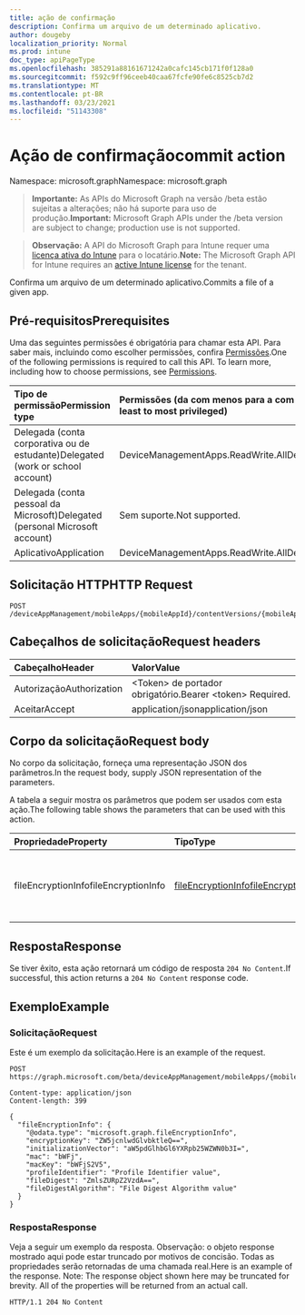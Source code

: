 ```yaml
---
title: ação de confirmação
description: Confirma um arquivo de um determinado aplicativo.
author: dougeby
localization_priority: Normal
ms.prod: intune
doc_type: apiPageType
ms.openlocfilehash: 385291a88161671242a0cafc145cb171f0f128a0
ms.sourcegitcommit: f592c9ff96ceeb40caa67fcfe90fe6c8525cb7d2
ms.translationtype: MT
ms.contentlocale: pt-BR
ms.lasthandoff: 03/23/2021
ms.locfileid: "51143308"
---
```

# <a name="commit-action"></a><span data-ttu-id="50b6a-103">Ação de confirmação</span><span class="sxs-lookup"><span data-stu-id="50b6a-103">commit action</span></span>

<span data-ttu-id="50b6a-104">Namespace: microsoft.graph</span><span class="sxs-lookup"><span data-stu-id="50b6a-104">Namespace: microsoft.graph</span></span>

> <span data-ttu-id="50b6a-105">**Importante:** As APIs do Microsoft Graph na versão /beta estão sujeitas a alterações; não há suporte para uso de produção.</span><span class="sxs-lookup"><span data-stu-id="50b6a-105">**Important:** Microsoft Graph APIs under the /beta version are subject to change; production use is not supported.</span></span>

> <span data-ttu-id="50b6a-106">**Observação:** A API do Microsoft Graph para Intune requer uma [licença ativa do Intune](https://go.microsoft.com/fwlink/?linkid=839381) para o locatário.</span><span class="sxs-lookup"><span data-stu-id="50b6a-106">**Note:** The Microsoft Graph API for Intune requires an [active Intune license](https://go.microsoft.com/fwlink/?linkid=839381) for the tenant.</span></span>

<span data-ttu-id="50b6a-107">Confirma um arquivo de um determinado aplicativo.</span><span class="sxs-lookup"><span data-stu-id="50b6a-107">Commits a file of a given app.</span></span>

## <a name="prerequisites"></a><span data-ttu-id="50b6a-108">Pré-requisitos</span><span class="sxs-lookup"><span data-stu-id="50b6a-108">Prerequisites</span></span>
<span data-ttu-id="50b6a-p101">Uma das seguintes permissões é obrigatória para chamar esta API. Para saber mais, incluindo como escolher permissões, confira [Permissões](/graph/permissions-reference).</span><span class="sxs-lookup"><span data-stu-id="50b6a-p101">One of the following permissions is required to call this API. To learn more, including how to choose permissions, see [Permissions](/graph/permissions-reference).</span></span>

|<span data-ttu-id="50b6a-111">Tipo de permissão</span><span class="sxs-lookup"><span data-stu-id="50b6a-111">Permission type</span></span>|<span data-ttu-id="50b6a-112">Permissões (da com menos para a com mais privilégios)</span><span class="sxs-lookup"><span data-stu-id="50b6a-112">Permissions (from least to most privileged)</span></span>|
|:---|:---|
|<span data-ttu-id="50b6a-113">Delegada (conta corporativa ou de estudante)</span><span class="sxs-lookup"><span data-stu-id="50b6a-113">Delegated (work or school account)</span></span>|<span data-ttu-id="50b6a-114">DeviceManagementApps.ReadWrite.All</span><span class="sxs-lookup"><span data-stu-id="50b6a-114">DeviceManagementApps.ReadWrite.All</span></span>|
|<span data-ttu-id="50b6a-115">Delegada (conta pessoal da Microsoft)</span><span class="sxs-lookup"><span data-stu-id="50b6a-115">Delegated (personal Microsoft account)</span></span>|<span data-ttu-id="50b6a-116">Sem suporte.</span><span class="sxs-lookup"><span data-stu-id="50b6a-116">Not supported.</span></span>|
|<span data-ttu-id="50b6a-117">Aplicativo</span><span class="sxs-lookup"><span data-stu-id="50b6a-117">Application</span></span>|<span data-ttu-id="50b6a-118">DeviceManagementApps.ReadWrite.All</span><span class="sxs-lookup"><span data-stu-id="50b6a-118">DeviceManagementApps.ReadWrite.All</span></span>|

## <a name="http-request"></a><span data-ttu-id="50b6a-119">Solicitação HTTP</span><span class="sxs-lookup"><span data-stu-id="50b6a-119">HTTP Request</span></span>
<!-- {
  "blockType": "ignored"
}
-->
``` http
POST /deviceAppManagement/mobileApps/{mobileAppId}/contentVersions/{mobileAppContentId}/files/{mobileAppContentFileId}/commit
```

## <a name="request-headers"></a><span data-ttu-id="50b6a-120">Cabeçalhos de solicitação</span><span class="sxs-lookup"><span data-stu-id="50b6a-120">Request headers</span></span>
|<span data-ttu-id="50b6a-121">Cabeçalho</span><span class="sxs-lookup"><span data-stu-id="50b6a-121">Header</span></span>|<span data-ttu-id="50b6a-122">Valor</span><span class="sxs-lookup"><span data-stu-id="50b6a-122">Value</span></span>|
|:---|:---|
|<span data-ttu-id="50b6a-123">Autorização</span><span class="sxs-lookup"><span data-stu-id="50b6a-123">Authorization</span></span>|<span data-ttu-id="50b6a-124">&lt;Token&gt; de portador obrigatório.</span><span class="sxs-lookup"><span data-stu-id="50b6a-124">Bearer &lt;token&gt; Required.</span></span>|
|<span data-ttu-id="50b6a-125">Aceitar</span><span class="sxs-lookup"><span data-stu-id="50b6a-125">Accept</span></span>|<span data-ttu-id="50b6a-126">application/json</span><span class="sxs-lookup"><span data-stu-id="50b6a-126">application/json</span></span>|

## <a name="request-body"></a><span data-ttu-id="50b6a-127">Corpo da solicitação</span><span class="sxs-lookup"><span data-stu-id="50b6a-127">Request body</span></span>
<span data-ttu-id="50b6a-128">No corpo da solicitação, forneça uma representação JSON dos parâmetros.</span><span class="sxs-lookup"><span data-stu-id="50b6a-128">In the request body, supply JSON representation of the parameters.</span></span>

<span data-ttu-id="50b6a-129">A tabela a seguir mostra os parâmetros que podem ser usados com esta ação.</span><span class="sxs-lookup"><span data-stu-id="50b6a-129">The following table shows the parameters that can be used with this action.</span></span>

|<span data-ttu-id="50b6a-130">Propriedade</span><span class="sxs-lookup"><span data-stu-id="50b6a-130">Property</span></span>|<span data-ttu-id="50b6a-131">Tipo</span><span class="sxs-lookup"><span data-stu-id="50b6a-131">Type</span></span>|<span data-ttu-id="50b6a-132">Descrição</span><span class="sxs-lookup"><span data-stu-id="50b6a-132">Description</span></span>|
|:---|:---|:---|
|<span data-ttu-id="50b6a-133">fileEncryptionInfo</span><span class="sxs-lookup"><span data-stu-id="50b6a-133">fileEncryptionInfo</span></span>|[<span data-ttu-id="50b6a-134">fileEncryptionInfo</span><span class="sxs-lookup"><span data-stu-id="50b6a-134">fileEncryptionInfo</span></span>](../resources/intune-apps-fileencryptioninfo.md)|<span data-ttu-id="50b6a-135">Chave de parâmetro das informações sobre criptografia de arquivo.</span><span class="sxs-lookup"><span data-stu-id="50b6a-135">File encryption info parameter key.</span></span>|



## <a name="response"></a><span data-ttu-id="50b6a-136">Resposta</span><span class="sxs-lookup"><span data-stu-id="50b6a-136">Response</span></span>
<span data-ttu-id="50b6a-137">Se tiver êxito, esta ação retornará um código de resposta `204 No Content`.</span><span class="sxs-lookup"><span data-stu-id="50b6a-137">If successful, this action returns a `204 No Content` response code.</span></span>

## <a name="example"></a><span data-ttu-id="50b6a-138">Exemplo</span><span class="sxs-lookup"><span data-stu-id="50b6a-138">Example</span></span>

### <a name="request"></a><span data-ttu-id="50b6a-139">Solicitação</span><span class="sxs-lookup"><span data-stu-id="50b6a-139">Request</span></span>
<span data-ttu-id="50b6a-140">Este é um exemplo da solicitação.</span><span class="sxs-lookup"><span data-stu-id="50b6a-140">Here is an example of the request.</span></span>
``` http
POST https://graph.microsoft.com/beta/deviceAppManagement/mobileApps/{mobileAppId}/contentVersions/{mobileAppContentId}/files/{mobileAppContentFileId}/commit

Content-type: application/json
Content-length: 399

{
  "fileEncryptionInfo": {
    "@odata.type": "microsoft.graph.fileEncryptionInfo",
    "encryptionKey": "ZW5jcnlwdGlvbktleQ==",
    "initializationVector": "aW5pdGlhbGl6YXRpb25WZWN0b3I=",
    "mac": "bWFj",
    "macKey": "bWFjS2V5",
    "profileIdentifier": "Profile Identifier value",
    "fileDigest": "ZmlsZURpZ2VzdA==",
    "fileDigestAlgorithm": "File Digest Algorithm value"
  }
}
```

### <a name="response"></a><span data-ttu-id="50b6a-141">Resposta</span><span class="sxs-lookup"><span data-stu-id="50b6a-141">Response</span></span>
<span data-ttu-id="50b6a-p102">Veja a seguir um exemplo da resposta. Observação: o objeto response mostrado aqui pode estar truncado por motivos de concisão. Todas as propriedades serão retornadas de uma chamada real.</span><span class="sxs-lookup"><span data-stu-id="50b6a-p102">Here is an example of the response. Note: The response object shown here may be truncated for brevity. All of the properties will be returned from an actual call.</span></span>
``` http
HTTP/1.1 204 No Content
```




